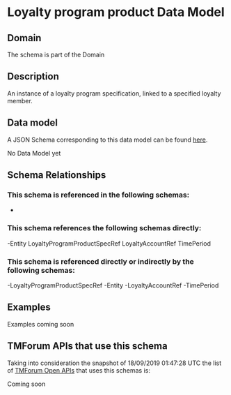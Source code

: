# Loyalty program product Data Model

## Domain

The  schema is part of the  Domain

## Description

An instance of a loyalty program specification, linked to a specified loyalty member.

## Data model

A JSON Schema corresponding to this data model can be found
[here](https://github.com/tmforum-rand/schemas/blob/master/Product/LoyaltyProgramProduct.schema.json).

No Data Model yet

## Schema Relationships

### This schema is referenced in the following schemas:

-

### This schema references the following schemas directly:

-Entity
LoyaltyProgramProductSpecRef
LoyaltyAccountRef
TimePeriod

### This schema is referenced directly or indirectly by the following schemas:

-LoyaltyProgramProductSpecRef
-Entity
-LoyaltyAccountRef
-TimePeriod



## Examples

Examples coming soon

## TMForum APIs that use this schema

Taking into consideration the snapshot of 18/09/2019 01:47:28 UTC the list of [TMForum Open APIs](https://www.tmforum.org/open-apis/) that uses this schemas is:

Coming soon